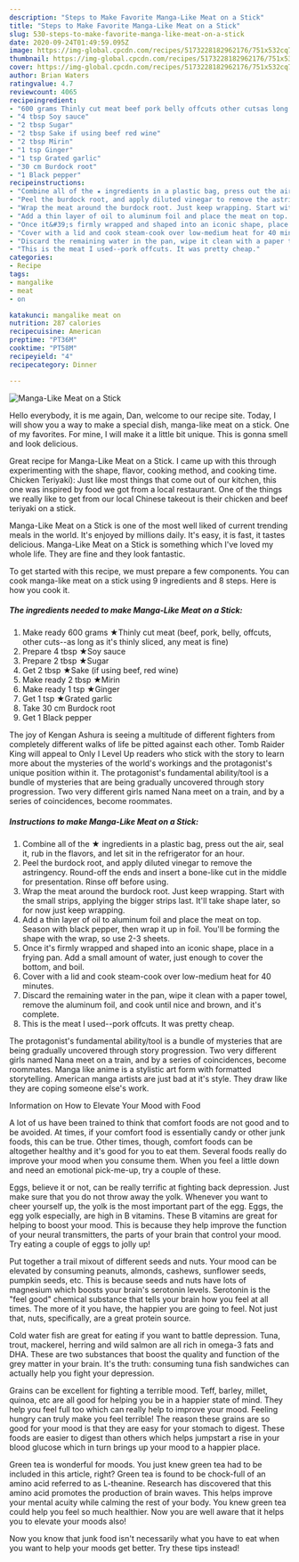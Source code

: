 ```yaml
---
description: "Steps to Make Favorite Manga-Like Meat on a Stick"
title: "Steps to Make Favorite Manga-Like Meat on a Stick"
slug: 530-steps-to-make-favorite-manga-like-meat-on-a-stick
date: 2020-09-24T01:49:59.095Z
image: https://img-global.cpcdn.com/recipes/5173228182962176/751x532cq70/manga-like-meat-on-a-stick-recipe-main-photo.jpg
thumbnail: https://img-global.cpcdn.com/recipes/5173228182962176/751x532cq70/manga-like-meat-on-a-stick-recipe-main-photo.jpg
cover: https://img-global.cpcdn.com/recipes/5173228182962176/751x532cq70/manga-like-meat-on-a-stick-recipe-main-photo.jpg
author: Brian Waters
ratingvalue: 4.7
reviewcount: 4065
recipeingredient:
- "600 grams Thinly cut meat beef pork belly offcuts other cutsas long as its thinly sliced any meat is fine"
- "4 tbsp Soy sauce"
- "2 tbsp Sugar"
- "2 tbsp Sake if using beef red wine"
- "2 tbsp Mirin"
- "1 tsp Ginger"
- "1 tsp Grated garlic"
- "30 cm Burdock root"
- "1 Black pepper"
recipeinstructions:
- "Combine all of the ★ ingredients in a plastic bag, press out the air, seal it, rub in the flavors, and let sit in the refrigerator for an hour."
- "Peel the burdock root, and apply diluted vinegar to remove the astringency. Round-off the ends and insert a bone-like cut in the middle for presentation. Rinse off before using."
- "Wrap the meat around the burdock root. Just keep wrapping. Start with the small strips, applying the bigger strips last. It&#39;ll take shape later, so for now just keep wrapping."
- "Add a thin layer of oil to aluminum foil and place the meat on top. Season with black pepper, then wrap it up in foil. You&#39;ll be forming the shape with the wrap, so use 2-3 sheets."
- "Once it&#39;s firmly wrapped and shaped into an iconic shape, place in a frying pan. Add a small amount of water, just enough to cover the bottom, and boil."
- "Cover with a lid and cook steam-cook over low-medium heat for 40 minutes."
- "Discard the remaining water in the pan, wipe it clean with a paper towel, remove the aluminum foil, and cook until nice and brown, and it&#39;s complete."
- "This is the meat I used--pork offcuts. It was pretty cheap."
categories:
- Recipe
tags:
- mangalike
- meat
- on

katakunci: mangalike meat on 
nutrition: 287 calories
recipecuisine: American
preptime: "PT36M"
cooktime: "PT58M"
recipeyield: "4"
recipecategory: Dinner

---
```



![Manga-Like Meat on a Stick](https://img-global.cpcdn.com/recipes/5173228182962176/751x532cq70/manga-like-meat-on-a-stick-recipe-main-photo.jpg)

Hello everybody, it is me again, Dan, welcome to our recipe site. Today, I will show you a way to make a special dish, manga-like meat on a stick. One of my favorites. For mine, I will make it a little bit unique. This is gonna smell and look delicious.

Great recipe for Manga-Like Meat on a Stick. I came up with this through experimenting with the shape, flavor, cooking method, and cooking time. Chicken Teriyaki): Just like most things that come out of our kitchen, this one was inspired by food we got from a local restaurant. One of the things we really like to get from our local Chinese takeout is their chicken and beef teriyaki on a stick.

Manga-Like Meat on a Stick is one of the most well liked of current trending meals in the world. It's enjoyed by millions daily. It's easy, it is fast, it tastes delicious. Manga-Like Meat on a Stick is something which I've loved my whole life. They are fine and they look fantastic.


To get started with this recipe, we must prepare a few components. You can cook manga-like meat on a stick using 9 ingredients and 8 steps. Here is how you cook it.

<!--inarticleads1-->

##### The ingredients needed to make Manga-Like Meat on a Stick:

1. Make ready 600 grams ★Thinly cut meat (beef, pork, belly, offcuts, other cuts--as long as it&#39;s thinly sliced, any meat is fine)
1. Prepare 4 tbsp ★Soy sauce
1. Prepare 2 tbsp ★Sugar
1. Get 2 tbsp ★Sake (if using beef, red wine)
1. Make ready 2 tbsp ★Mirin
1. Make ready 1 tsp ★Ginger
1. Get 1 tsp ★Grated garlic
1. Take 30 cm Burdock root
1. Get 1 Black pepper


The joy of Kengan Ashura is seeing a multitude of different fighters from completely different walks of life be pitted against each other. Tomb Raider King will appeal to Only I Level Up readers who stick with the story to learn more about the mysteries of the world&#39;s workings and the protagonist&#39;s unique position within it. The protagonist&#39;s fundamental ability/tool is a bundle of mysteries that are being gradually uncovered through story progression. Two very different girls named Nana meet on a train, and by a series of coincidences, become roommates. 

<!--inarticleads2-->

##### Instructions to make Manga-Like Meat on a Stick:

1. Combine all of the ★ ingredients in a plastic bag, press out the air, seal it, rub in the flavors, and let sit in the refrigerator for an hour.
1. Peel the burdock root, and apply diluted vinegar to remove the astringency. Round-off the ends and insert a bone-like cut in the middle for presentation. Rinse off before using.
1. Wrap the meat around the burdock root. Just keep wrapping. Start with the small strips, applying the bigger strips last. It&#39;ll take shape later, so for now just keep wrapping.
1. Add a thin layer of oil to aluminum foil and place the meat on top. Season with black pepper, then wrap it up in foil. You&#39;ll be forming the shape with the wrap, so use 2-3 sheets.
1. Once it&#39;s firmly wrapped and shaped into an iconic shape, place in a frying pan. Add a small amount of water, just enough to cover the bottom, and boil.
1. Cover with a lid and cook steam-cook over low-medium heat for 40 minutes.
1. Discard the remaining water in the pan, wipe it clean with a paper towel, remove the aluminum foil, and cook until nice and brown, and it&#39;s complete.
1. This is the meat I used--pork offcuts. It was pretty cheap.


The protagonist&#39;s fundamental ability/tool is a bundle of mysteries that are being gradually uncovered through story progression. Two very different girls named Nana meet on a train, and by a series of coincidences, become roommates. Manga like anime is a stylistic art form with formatted storytelling. American manga artists are just bad at it&#39;s style. They draw like they are coping someone else&#39;s work. 

Information on How to Elevate Your Mood with Food


A lot of us have been trained to think that comfort foods are not good and to be avoided. At times, if your comfort food is essentially candy or other junk foods, this can be true. Other times, though, comfort foods can be altogether healthy and it's good for you to eat them. Several foods really do improve your mood when you consume them. When you feel a little down and need an emotional pick-me-up, try a couple of these.

Eggs, believe it or not, can be really terrific at fighting back depression. Just make sure that you do not throw away the yolk. Whenever you want to cheer yourself up, the yolk is the most important part of the egg. Eggs, the egg yolk especially, are high in B vitamins. These B vitamins are great for helping to boost your mood. This is because they help improve the function of your neural transmitters, the parts of your brain that control your mood. Try eating a couple of eggs to jolly up!

Put together a trail mixout of different seeds and nuts. Your mood can be elevated by consuming peanuts, almonds, cashews, sunflower seeds, pumpkin seeds, etc. This is because seeds and nuts have lots of magnesium which boosts your brain's serotonin levels. Serotonin is the "feel good" chemical substance that tells your brain how you feel at all times. The more of it you have, the happier you are going to feel. Not just that, nuts, specifically, are a great protein source.

Cold water fish are great for eating if you want to battle depression. Tuna, trout, mackerel, herring and wild salmon are all rich in omega-3 fats and DHA. These are two substances that boost the quality and function of the grey matter in your brain. It's the truth: consuming tuna fish sandwiches can actually help you fight your depression. 

Grains can be excellent for fighting a terrible mood. Teff, barley, millet, quinoa, etc are all good for helping you be in a happier state of mind. They help you feel full too which can really help to improve your mood. Feeling hungry can truly make you feel terrible! The reason these grains are so good for your mood is that they are easy for your stomach to digest. These foods are easier to digest than others which helps jumpstart a rise in your blood glucose which in turn brings up your mood to a happier place.

Green tea is wonderful for moods. You just knew green tea had to be included in this article, right? Green tea is found to be chock-full of an amino acid referred to as L-theanine. Research has discovered that this amino acid promotes the production of brain waves. This helps improve your mental acuity while calming the rest of your body. You knew green tea could help you feel so much healthier. Now you are well aware that it helps you to elevate your moods also!

Now you know that junk food isn't necessarily what you have to eat when you want to help your moods get better. Try  these tips  instead!

